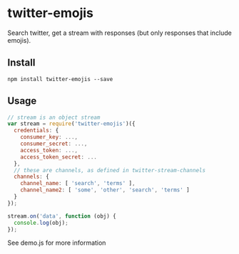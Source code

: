 # twitter-emojis

Search twitter, get a stream with responses (but only responses that include emojis).

## Install

```shell
npm install twitter-emojis --save
```

## Usage

```js
// stream is an object stream
var stream = require('twitter-emojis')({
  credentials: {
    consumer_key: ...,
    consumer_secret: ...,
    access_token: ...,
    access_token_secret: ...
  },
  // these are channels, as defined in twitter-stream-channels
  channels: {
    channel_name: [ 'search', 'terms' ],
    channel_name2: [ 'some', 'other', 'search', 'terms' ]
  }
});

stream.on('data', function (obj) {
  console.log(obj);
});
```

See demo.js for more information
